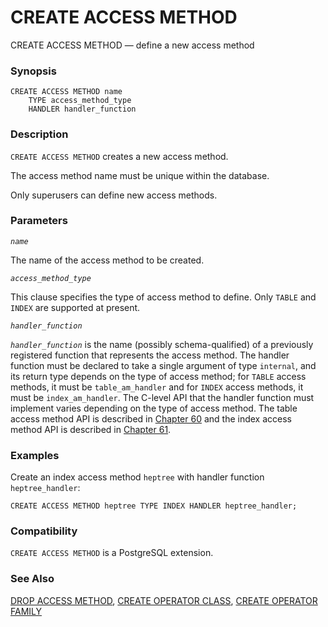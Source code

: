 # CREATE ACCESS METHOD

CREATE ACCESS METHOD — define a new access method

### Synopsis

```text
CREATE ACCESS METHOD name
    TYPE access_method_type
    HANDLER handler_function
```

### Description

`CREATE ACCESS METHOD` creates a new access method.

The access method name must be unique within the database.

Only superusers can define new access methods.

### Parameters

_`name`_

The name of the access method to be created.

_`access_method_type`_

This clause specifies the type of access method to define. Only `TABLE` and `INDEX` are supported at present.

_`handler_function`_

_`handler_function`_ is the name \(possibly schema-qualified\) of a previously registered function that represents the access method. The handler function must be declared to take a single argument of type `internal`, and its return type depends on the type of access method; for `TABLE` access methods, it must be `table_am_handler` and for `INDEX` access methods, it must be `index_am_handler`. The C-level API that the handler function must implement varies depending on the type of access method. The table access method API is described in [Chapter 60](https://www.postgresql.org/docs/13/tableam.html) and the index access method API is described in [Chapter 61](https://www.postgresql.org/docs/13/indexam.html).

### Examples

Create an index access method `heptree` with handler function `heptree_handler`:

```text
CREATE ACCESS METHOD heptree TYPE INDEX HANDLER heptree_handler;
```

### Compatibility

`CREATE ACCESS METHOD` is a PostgreSQL extension.

### See Also

[DROP ACCESS METHOD](https://www.postgresql.org/docs/13/sql-drop-access-method.html), [CREATE OPERATOR CLASS](https://www.postgresql.org/docs/13/sql-createopclass.html), [CREATE OPERATOR FAMILY](https://www.postgresql.org/docs/13/sql-createopfamily.html)

